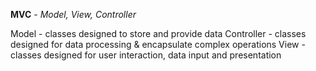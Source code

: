 

**MVC** - *Model, View, Controller*

Model - classes designed to store and provide data
Controller - classes designed for data processing & encapsulate complex operations
View - classes designed for user interaction, data input and presentation


